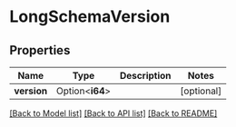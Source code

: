 # LongSchemaVersion

## Properties

Name | Type | Description | Notes
------------ | ------------- | ------------- | -------------
**version** | Option<**i64**> |  | [optional]

[[Back to Model list]](../README.md#documentation-for-models) [[Back to API list]](../README.md#documentation-for-api-endpoints) [[Back to README]](../README.md)


